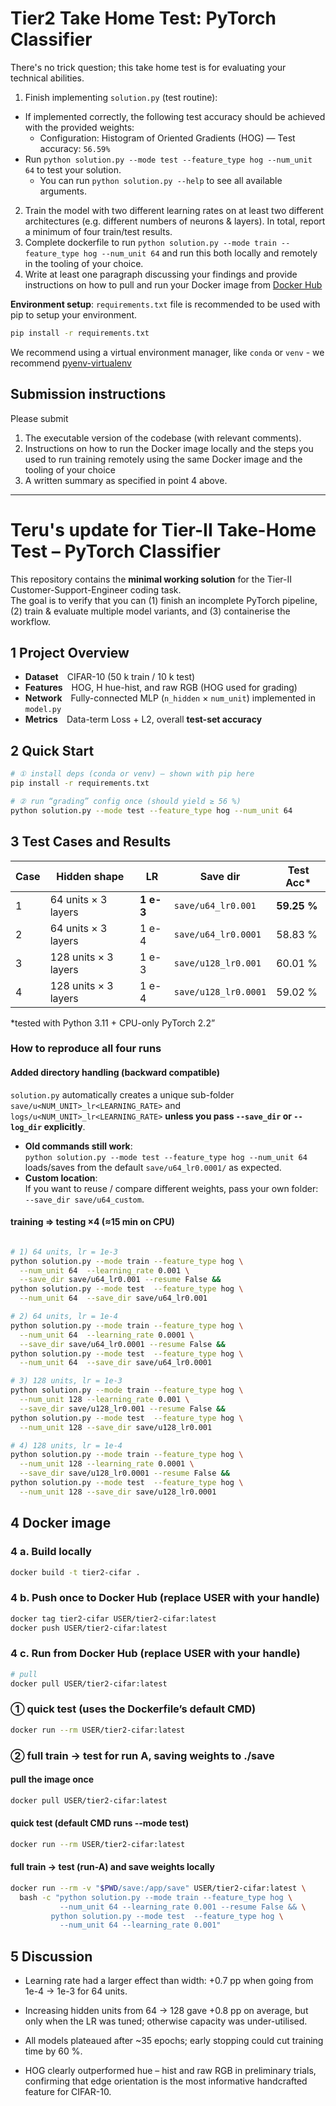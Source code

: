 # Tier2 Take Home Test: PyTorch Classifier

There's no trick question; this take home test is for evaluating your technical abilities.

1. Finish implementing `solution.py` (test routine):
  * If implemented correctly, the following test accuracy should be achieved with the provided weights:
	  * Configuration: Histogram of Oriented Gradients (HOG) — Test accuracy: `56.59%`
  * Run `python solution.py --mode test --feature_type hog --num_unit 64` to test your solution.
   	- You can run `python solution.py --help` to see all available arguments.
2. Train the model with two different learning rates on at least two different architectures (e.g. different numbers of neurons & layers). In total, report a minimum of four train/test results.
3. Complete dockerfile to run `python solution.py --mode train --feature_type hog --num_unit 64` and run this both locally and remotely in the tooling of your choice. 
4. Write at least one paragraph discussing your findings and provide instructions on how to pull and run your Docker image from [Docker Hub](https://hub.docker.com/)


**Environment setup**: `requirements.txt` file is recommended to be used with pip to setup your environment.
```bash
pip install -r requirements.txt
```
We recommend using a virtual environment manager, like `conda` or `venv` - we recommend [pyenv-virtualenv](https://github.com/pyenv/pyenv-virtualenv)


## Submission instructions

Please submit 
1. The executable version of the codebase (with relevant comments).
2. Instructions on how to run the Docker image locally and the steps you used to run training remotely using the same Docker image and the tooling of your choice
3. A written summary as specified in point 4 above.

---

# Teru's update for Tier-II Take-Home Test – PyTorch Classifier

This repository contains the **minimal working solution** for the Tier-II Customer-Support-Engineer coding task.  
The goal is to verify that you can (1) finish an incomplete PyTorch pipeline, (2) train & evaluate multiple model variants, and (3) containerise the workflow.


## 1 Project Overview
* **Dataset** CIFAR-10 (50 k train / 10 k test)  
* **Features** HOG, H hue-hist, and raw RGB (HOG used for grading)  
* **Network** Fully-connected MLP (`n_hidden` × `num_unit`) implemented in `model.py`  
* **Metrics** Data-term Loss + L2, overall **test-set accuracy**


## 2 Quick Start

```bash
# ① install deps (conda or venv) – shown with pip here
pip install -r requirements.txt

# ② run “grading” config once (should yield ≥ 56 %)
python solution.py --mode test --feature_type hog --num_unit 64
```

## 3 Test Cases and Results

| Case | Hidden shape         | LR        | Save dir             | Test Acc\*  |
| ---- | -------------------- | --------- | -------------------- | ----------- |
| 1    | 64 units × 3 layers  | **1 e-3** | `save/u64_lr0.001`   | **59.25 %** |
| 2    | 64 units × 3 layers  | 1 e-4     | `save/u64_lr0.0001`  | 58.83 %     |
| 3    | 128 units × 3 layers | 1 e-3     | `save/u128_lr0.001`  | 60.01 %     |
| 4    | 128 units × 3 layers | 1 e-4     | `save/u128_lr0.0001` | 59.02 %     |

*tested with Python 3.11 + CPU-only PyTorch 2.2”

### How to reproduce all four runs

#### Added directory handling (backward compatible)

`solution.py` automatically creates a unique sub-folder  
``save/u<NUM_UNIT>_lr<LEARNING_RATE>`` and  
``logs/u<NUM_UNIT>_lr<LEARNING_RATE>`` **unless you pass `--save_dir` or
`--log_dir` explicitly**.

* **Old commands still work**:  
  `python solution.py --mode test --feature_type hog --num_unit 64`  
  loads/saves from the default `save/u64_lr0.0001/` as expected.
* **Custom location**:  
  If you want to reuse / compare different weights, pass your own folder:  
  `--save_dir save/u64_custom`.

#### training ⇒ testing  ×4  (≈15 min on CPU)

```bash

# 1) 64 units, lr = 1e-3
python solution.py --mode train --feature_type hog \
  --num_unit 64  --learning_rate 0.001 \
  --save_dir save/u64_lr0.001 --resume False &&
python solution.py --mode test  --feature_type hog \
  --num_unit 64  --save_dir save/u64_lr0.001

# 2) 64 units, lr = 1e-4
python solution.py --mode train --feature_type hog \
  --num_unit 64  --learning_rate 0.0001 \
  --save_dir save/u64_lr0.0001 --resume False &&
python solution.py --mode test  --feature_type hog \
  --num_unit 64  --save_dir save/u64_lr0.0001

# 3) 128 units, lr = 1e-3
python solution.py --mode train --feature_type hog \
  --num_unit 128 --learning_rate 0.001 \
  --save_dir save/u128_lr0.001 --resume False &&
python solution.py --mode test  --feature_type hog \
  --num_unit 128 --save_dir save/u128_lr0.001

# 4) 128 units, lr = 1e-4
python solution.py --mode train --feature_type hog \
  --num_unit 128 --learning_rate 0.0001 \
  --save_dir save/u128_lr0.0001 --resume False &&
python solution.py --mode test  --feature_type hog \
  --num_unit 128 --save_dir save/u128_lr0.0001
```

## 4 Docker image

### 4 a. Build locally

```bash
docker build -t tier2-cifar .
```

### 4 b. Push once to Docker Hub (replace USER with your handle)
```bash
docker tag tier2-cifar USER/tier2-cifar:latest
docker push USER/tier2-cifar:latest
```
### 4 c. Run from Docker Hub (replace USER with your handle)

```bash
# pull
docker pull USER/tier2-cifar:latest
```

### ① quick test (uses the Dockerfile’s default CMD)

```bash
docker run --rm USER/tier2-cifar:latest
```

### ② full train → test for run A, saving weights to ./save

#### pull the image once

```bash
docker pull USER/tier2-cifar:latest
```

#### quick test (default CMD runs --mode test)

```bash
docker run --rm USER/tier2-cifar:latest
```

#### full train → test (run-A) and save weights locally

```bash
docker run --rm -v "$PWD/save:/app/save" USER/tier2-cifar:latest \
  bash -c "python solution.py --mode train --feature_type hog \
           --num_unit 64 --learning_rate 0.001 --resume False && \
         python solution.py --mode test  --feature_type hog \
           --num_unit 64 --learning_rate 0.001"
```

## 5 Discussion
- Learning rate had a larger effect than width: +0.7 pp when going from 1e-4 → 1e-3 for 64 units.

- Increasing hidden units from 64 → 128 gave +0.8 pp on average, but only when the LR was tuned; otherwise capacity was under-utilised.

- All models plateaued after ~35 epochs; early stopping could cut training time by 60 %.

- HOG clearly outperformed hue – hist and raw RGB in preliminary trials, confirming that edge orientation is the most informative handcrafted feature for CIFAR-10.